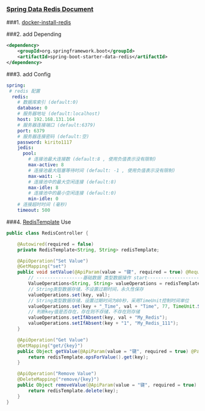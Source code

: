 ### [Spring Data Redis Document](https://spring.io/projects/spring-data-redis)

###1. [docker-install-redis](http://www.runoob.com/docker/docker-install-redis.html)

###2. add Depending
```xml
<dependency>
    <groupId>org.springframework.boot</groupId>
    <artifactId>spring-boot-starter-data-redis</artifactId>
</dependency>
```
###3. add Config
```yaml
spring:
 # redis 配置
  redis:
    # 数据库索引 (default:0)
    database: 0
    # 服务器地址 (default:localhost)
    host: 192.168.131.164
    # 服务器连接端口 (default:6379)
    port: 6379
    # 服务器连接密码 (default:空)
    password: kirito1117
    jedis:
      pool:
        # 连接池最大连接数 (default:8 , 使用负值表示没有限制)
        max-active: 8
        # 连接池最大阻塞等待时间 (default: -1 , 使用负值表示没有限制)
        max-wait: -1
        # 连接池中的最大空闲连接 (default:8)
        max-idle: 8
        # 连接池中的最小空闲连接 (default:0)
        min-idle: 0
    # 连接超时时间 (毫秒)
    timeout: 500
```
###4. [RedisTemplate](https://docs.spring.io/spring-data/redis/docs/current/api/org/springframework/data/redis/core/RedisTemplate.html) Use
```java
public class RedisController {

    @Autowired(required = false)
    private RedisTemplate<String, String> redisTemplate;

    @ApiOperation("Set Value")
    @GetMapping("set")
    public void setValue(@ApiParam(value = "键", required = true) @RequestParam String key, @ApiParam(value = "值", required = true) @RequestParam String val) {
        // -----------------基础数据 类型数据操作 start--------------------
        ValueOperations<String, String> valueOperations = redisTemplate.opsForValue();
        // String类型数据存储，不设置过期时间，永久性保存
        valueOperations.set(key, val);
        // String类型数据存储，设置过期时间为80秒，采用TimeUnit控制时间单位
        valueOperations.set(key + "_Time", val + "Time", 77, TimeUnit.SECONDS);
        // 判断key值是否存在，存在则不存储，不存在则存储
        valueOperations.setIfAbsent(key, val + "My_Redis");
        valueOperations.setIfAbsent(key + "1", "My_Redis_111");
    }

    @ApiOperation("Get Value")
    @GetMapping("get/{key}")
    public Object getValue(@ApiParam(value = "键", required = true) @PathVariable String key) {
        return redisTemplate.opsForValue().get(key);
    }

    @ApiOperation("Remove Value")
    @DeleteMapping("remove/{key}")
    public Object removeValue(@ApiParam(value = "键", required = true) @PathVariable String key) {
        return redisTemplate.delete(key);
    }
}
```